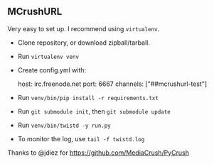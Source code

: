 MCrushURL
---------

Very easy to set up. I recommend using `virtualenv`.

* Clone repository, or download zipball/tarball.
* Run `virtualenv venv`
* Create config.yml with:

    host: irc.freenode.net
    port: 6667
    channels: ["##mcrushurl-test"]

* Run `venv/bin/pip install -r requirements.txt`
* Run `git submodule init`, then `git submodule update`
* Run `venv/bin/twistd -y run.py`
* To monitor the log, use `tail -f twistd.log`

Thanks to @jdiez for https://github.com/MediaCrush/PyCrush
